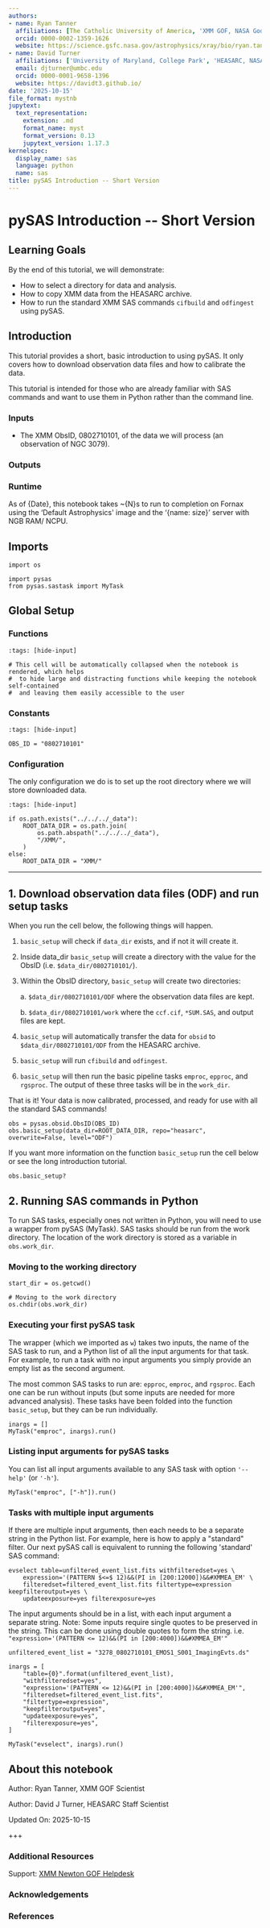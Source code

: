 ```yaml
---
authors:
- name: Ryan Tanner
  affiliations: [The Catholic University of America, 'XMM GOF, NASA Goddard']
  orcid: 0000-0002-1359-1626
  website: https://science.gsfc.nasa.gov/astrophysics/xray/bio/ryan.tanner
- name: David Turner
  affiliations: ['University of Maryland, College Park', 'HEASARC, NASA Goddard']
  email: djturner@umbc.edu
  orcid: 0000-0001-9658-1396
  website: https://davidt3.github.io/
date: '2025-10-15'
file_format: mystnb
jupytext:
  text_representation:
    extension: .md
    format_name: myst
    format_version: 0.13
    jupytext_version: 1.17.3
kernelspec:
  display_name: sas
  language: python
  name: sas
title: pySAS Introduction -- Short Version
---
```


# pySAS Introduction -- Short Version

## Learning Goals

By the end of this tutorial, we will demonstrate:

- How to select a directory for data and analysis.
- How to copy XMM data from the HEASARC archive.
- How to run the standard XMM SAS commands `cifbuild` and `odfingest` using pySAS.

## Introduction

This tutorial provides a short, basic introduction to using pySAS. It only covers how to download observation
data files and how to calibrate the data.

[//]: # (A much more comprehensive introduction can be found in the [long pySAS Introduction]&#40;pysas-long-intro.md&#41;)

This tutorial is intended for those who are already familiar with SAS commands and want to use them in Python rather than the command line.

[//]: # (A tutorial on how to learn to use SAS and pySAS for XMM analysis can be found in [The XMM-Newton ABC Guide]&#40;./analysis-xmm-ABC-guide-ch6-p1.md "XMM ABC Guide"&#41;. )

### Inputs

- The XMM ObsID, 0802710101, of the data we will process (an observation of NGC 3079).

### Outputs


### Runtime

As of {Date}, this notebook takes ~{N}s to run to completion on Fornax using the ‘Default Astrophysics' image and the ‘{name: size}’ server with NGB RAM/ NCPU.

## Imports

```{code-cell} python
import os

import pysas
from pysas.sastask import MyTask
```

## Global Setup

### Functions

```{code-cell} python
:tags: [hide-input]

# This cell will be automatically collapsed when the notebook is rendered, which helps
#  to hide large and distracting functions while keeping the notebook self-contained
#  and leaving them easily accessible to the user
```

### Constants

```{code-cell} python
:tags: [hide-input]

OBS_ID = "0802710101"
```

### Configuration

The only configuration we do is to set up the root directory where we will store downloaded data.

```{code-cell} python
:tags: [hide-input]

if os.path.exists("../../../_data"):
    ROOT_DATA_DIR = os.path.join(
        os.path.abspath("../../../_data"),
        "/XMM/",
    )
else:
    ROOT_DATA_DIR = "XMM/"
```

***

## 1. Download observation data files (ODF) and run setup tasks

When you run the cell below, the following things will happen.

1. `basic_setup` will check if `data_dir` exists, and if not it will create it.
2. Inside data_dir `basic_setup` will create a directory with the value for the ObsID (i.e. `$data_dir/0802710101/`).
3. Within the ObsID directory, `basic_setup` will create two directories:

    a. `$data_dir/0802710101/ODF` where the observation data files are kept.

    b. `$data_dir/0802710101/work` where the `ccf.cif`, `*SUM.SAS`, and output files are kept.
4. `basic_setup` will automatically transfer the data for `obsid` to `$data_dir/0802710101/ODF` from the HEASARC archive.
5. `basic_setup` will run `cfibuild` and `odfingest`.
6. `basic_setup` will then run the basic pipeline tasks `emproc`, `epproc`, and `rgsproc`. The output of these three tasks will be in the `work_dir`.

That is it! Your data is now calibrated, processed, and ready for use with all the standard SAS commands!

```{code-cell} python
obs = pysas.obsid.ObsID(OBS_ID)
obs.basic_setup(data_dir=ROOT_DATA_DIR, repo="heasarc", overwrite=False, level="ODF")
```

If you want more information on the function `basic_setup` run the cell below or see the long introduction tutorial.

```{code-cell} python
obs.basic_setup?
```

## 2. Running SAS commands in Python

To run SAS tasks, especially ones not written in Python, you will need to use a wrapper from pySAS (MyTask). SAS tasks should be run from the work directory. The location of the work directory is stored as a variable in `obs.work_dir`.

### Moving to the working directory

```{code-cell} python
start_dir = os.getcwd()

# Moving to the work directory
os.chdir(obs.work_dir)
```

### Executing your first pySAS task

The wrapper (which we imported as `w`) takes two inputs, the name of the SAS task to run, and a Python list of all the input arguments for that task. For example, to run a task with no input arguments you simply provide an empty list as the second argument.

The most common SAS tasks to run are: `epproc`, `emproc`, and `rgsproc`. Each one can be run without inputs (but some inputs are needed for more advanced analysis). These tasks have been folded into the function `basic_setup`, but they can be run individually.

```{code-cell} python
inargs = []
MyTask("emproc", inargs).run()
```

### Listing input arguments for pySAS tasks

You can list all input arguments available to any SAS task with option `'--help'` (or `'-h'`).

```{code-cell} python
MyTask("emproc", ["-h"]).run()
```

### Tasks with multiple input arguments

If there are multiple input arguments, then each needs to be a separate string in the Python list. For example, here is how to apply a "standard" filter. Our next pySAS call is equivalent to running the following 'standard' SAS command:

```
evselect table=unfiltered_event_list.fits withfilteredset=yes \
    expression='(PATTERN $<=$ 12)&&(PI in [200:12000])&&#XMMEA_EM' \
    filteredset=filtered_event_list.fits filtertype=expression keepfilteroutput=yes \
    updateexposure=yes filterexposure=yes
```

The input arguments should be in a list, with each input argument a separate string. Note: Some inputs require single quotes to be preserved in the string. This can be done using double quotes to form the string. i.e. `"expression='(PATTERN <= 12)&&(PI in [200:4000])&&#XMMEA_EM'"`

```{code-cell} python
unfiltered_event_list = "3278_0802710101_EMOS1_S001_ImagingEvts.ds"

inargs = [
    "table={0}".format(unfiltered_event_list),
    "withfilteredset=yes",
    "expression='(PATTERN <= 12)&&(PI in [200:4000])&&#XMMEA_EM'",
    "filteredset=filtered_event_list.fits",
    "filtertype=expression",
    "keepfilteroutput=yes",
    "updateexposure=yes",
    "filterexposure=yes",
]

MyTask("evselect", inargs).run()
```

## About this notebook

Author: Ryan Tanner, XMM GOF Scientist

Author: David J Turner, HEASARC Staff Scientist

Updated On: 2025-10-15

+++

### Additional Resources

Support: [XMM Newton GOF Helpdesk](https://heasarc.gsfc.nasa.gov/docs/xmm/xmm_helpdesk.html)

### Acknowledgements

### References
